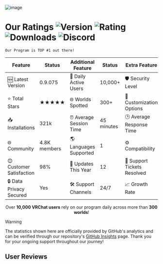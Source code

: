 ![image](https://github.com/user-attachments/assets/a05eaa27-71d6-42ef-9b2d-511bb074e096)

# Our Ratings ![Version](https://badgen.net/badge/Version/0.9.075/yellow/?icon=terminal) ![Rating](https://badgen.net/badge/Stars/★★★★★/yellow/?icon=kofi) ![Downloads](https://badgen.net/badge/Installations/176k/gold/?icon=github) ![Discord](https://badgen.net/discord/members/magicchatbox/?icon=discord)

`Our Program is TOP #1 out there!`

| **Feature**               | **Status**       | **Additional Feature** | **Status**         | **Extra Feature**      | **Status**       |
|---------------------------|------------------|------------------------|--------------------|------------------------|------------------|
| 🆕 Latest Version         | 0.9.075          | 👥 Daily Active Users  | 10,000+             | 🛡️ Security Level      | NET-9             |
| ⭐ Total Stars            | ★★★★★           | 🌐 Worlds Spotted    | 300+               | 🔧 Customization Options  | Extensive            |
| 📥 Installations         | 321k             | ⏰ Average Session Time| 45 minutes         | 🕒 Average Response Time| < 60 minutes       |
| 🌐 Community             | 4.8K members    | 🌎 Languages Supported | 1                | ⚙️ Compatibility       | Windows   |
| 😊 Customer Satisfaction  | 98%              | 🔄 Updates This Year   | 12                 | 💬 Support Tickets Resolved | 500+           |
| 🔒 Data Privacy Secured  | Yes              | 🛠️ Support Channels   | 24/7               | 📈 Growth Rate         | 12% per month    |

<p align="center">Over <strong>10,000 VRChat users</strong> rely on our program daily across more than <strong>300 worlds</strong>!</p>


> [!WARNING]
> The statistics shown here are officially provided by GitHub's analytics and can be verified through
> our repository's [GitHub Insights](https://github.com/BoiHanny/MagicChatboxV2/graphs/traffic) page. Thank you for your ongoing support throughout our journey!

## User Reviews
